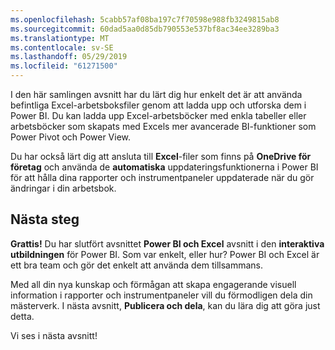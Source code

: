 ```yaml
---
ms.openlocfilehash: 5cabb57af08ba197c7f70598e988fb3249815ab8
ms.sourcegitcommit: 60dad5aa0d85db790553e537bf8ac34ee3289ba3
ms.translationtype: MT
ms.contentlocale: sv-SE
ms.lasthandoff: 05/29/2019
ms.locfileid: "61271500"
---
```

I den här samlingen avsnitt har du lärt dig hur enkelt det är att använda befintliga Excel-arbetsboksfiler genom att ladda upp och utforska dem i Power BI. Du kan ladda upp Excel-arbetsböcker med enkla tabeller eller arbetsböcker som skapats med Excels mer avancerade BI-funktioner som Power Pivot och Power View.

Du har också lärt dig att ansluta till **Excel**-filer som finns på **OneDrive för företag** och använda de **automatiska** uppdateringsfunktionerna i Power BI för att hålla dina rapporter och instrumentpaneler uppdaterade när du gör ändringar i din arbetsbok.

## <a name="next-steps"></a>Nästa steg
**Grattis!** Du har slutfört avsnittet **Power BI och Excel** avsnitt i den **interaktiva utbildningen** för Power BI. Som var enkelt, eller hur? Power BI och Excel är ett bra team och gör det enkelt att använda dem tillsammans.

Med all din nya kunskap och förmågan att skapa engagerande visuell information i rapporter och instrumentpaneler vill du förmodligen dela din mästerverk. I nästa avsnitt, **Publicera och dela**, kan du lära dig att göra just detta.

Vi ses i nästa avsnitt!

